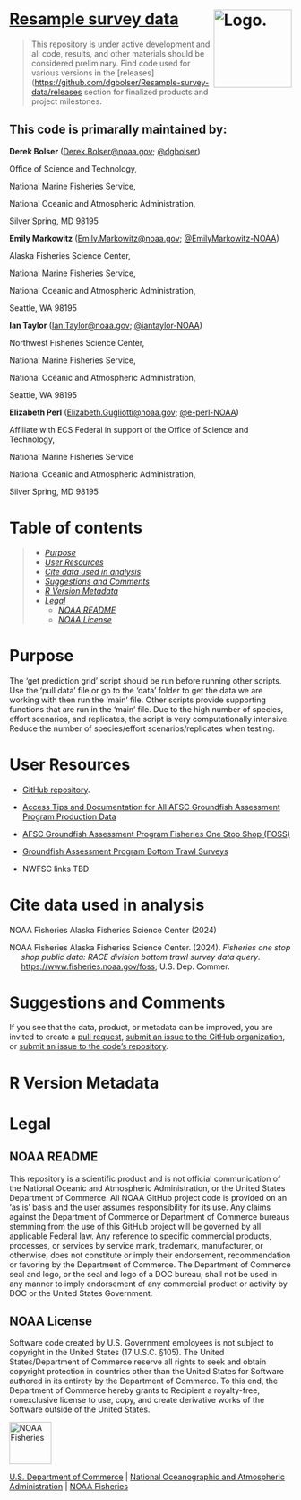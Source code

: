 <!-- README.md is generated from README.Rmd. Please edit that file -->

# [Resample survey data](https://github.com/dgbolser/Resample-survey-data) <img src="https://github.com/dgbolser/Resample-survey-data/blob/em/img/bigelow_nefsc_bts.JPG?raw=true" alt="Logo." align="right" width="139" height="139"/>

> This repository is under active development and all code, results, and
> other materials should be considered preliminary. Find code used for
> various versions in the
> \[releases\](<https://github.com/dgbolser/Resample-survey-data/releases>
> section for finalized products and project milestones.

## This code is primarally maintained by:

**Derek Bolser** (Derek.Bolser@noaa.gov;
[@dgbolser](https://github.com/dgbolser))

Office of Science and Technology,

National Marine Fisheries Service,

National Oceanic and Atmospheric Administration,

Silver Spring, MD 98195

**Emily Markowitz** (Emily.Markowitz@noaa.gov;
[@EmilyMarkowitz-NOAA](https://github.com/EmilyMarkowitz-NOAA))

Alaska Fisheries Science Center,

National Marine Fisheries Service,

National Oceanic and Atmospheric Administration,

Seattle, WA 98195

**Ian Taylor** (Ian.Taylor@noaa.gov;
[@iantaylor-NOAA](https://github.com/iantaylor-NOAA))

Northwest Fisheries Science Center,

National Marine Fisheries Service,

National Oceanic and Atmospheric Administration,

Seattle, WA 98195

**Elizabeth Perl** (Elizabeth.Gugliotti@noaa.gov;
[@e-perl-NOAA](https://github.com/e-perl-NOAA))

Affiliate with ECS Federal in support of the Office of Science and
Technology,

National Marine Fisheries Service

National Oceanic and Atmospheric Administration,

Silver Spring, MD 98195

# Table of contents

> - [*Purpose*](#purpose)
> - [*User Resources*](#user-resources)
> - [*Cite data used in analysis*](#cite-data-used-in-analysis)
> - [*Suggestions and Comments*](#suggestions-and-comments)
> - [*R Version Metadata*](#r-version-metadata)
> - [*Legal*](#legal)
>   - [*NOAA README*](#noaa-readme)
>   - [*NOAA License*](#noaa-license)

# Purpose

The ‘get prediction grid’ script should be run before running other
scripts. Use the ‘pull data’ file or go to the ‘data’ folder to get the
data we are working with then run the ‘main’ file. Other scripts provide
supporting functions that are run in the ‘main’ file. Due to the high
number of species, effort scenarios, and replicates, the script is very
computationally intensive. Reduce the number of species/effort
scenarios/replicates when testing.

# User Resources

- [GitHub repository](https://github.com/dgbolser/Resample-survey-data).

- [Access Tips and Documentation for All AFSC Groundfish Assessment
  Program Production
  Data](https://afsc-gap-products.github.io/gap_products/)

- [AFSC Groundfish Assessment Program Fisheries One Stop Shop
  (FOSS)](https://www.fisheries.noaa.gov/foss)

- [Groundfish Assessment Program Bottom Trawl
  Surveys](https://www.fisheries.noaa.gov/alaska/science-data/groundfish-assessment-program-bottom-trawl-surveys)

- NWFSC links TBD

# Cite data used in analysis

NOAA Fisheries Alaska Fisheries Science Center (2024)

<div id="refs" class="references csl-bib-body hanging-indent"
line-spacing="2">

<div id="ref-FOSSAFSCData" class="csl-entry">

NOAA Fisheries Alaska Fisheries Science Center. (2024). *Fisheries one
stop shop public data: RACE division bottom trawl survey data query*.
https://www.fisheries.noaa.gov/foss; U.S. Dep. Commer.

</div>

</div>

# Suggestions and Comments

If you see that the data, product, or metadata can be improved, you are
invited to create a [pull
request](https://github.com/dgbolser/Resample-survey-data/pulls),
[submit an issue to the GitHub
organization](https://github.com/afsc-gap-products/data-requests/issues),
or [submit an issue to the code’s
repository](https://github.com/dgbolser/Resample-survey-data/issues).

# R Version Metadata

# Legal

## NOAA README

This repository is a scientific product and is not official
communication of the National Oceanic and Atmospheric Administration, or
the United States Department of Commerce. All NOAA GitHub project code
is provided on an ‘as is’ basis and the user assumes responsibility for
its use. Any claims against the Department of Commerce or Department of
Commerce bureaus stemming from the use of this GitHub project will be
governed by all applicable Federal law. Any reference to specific
commercial products, processes, or services by service mark, trademark,
manufacturer, or otherwise, does not constitute or imply their
endorsement, recommendation or favoring by the Department of Commerce.
The Department of Commerce seal and logo, or the seal and logo of a DOC
bureau, shall not be used in any manner to imply endorsement of any
commercial product or activity by DOC or the United States Government.

## NOAA License

Software code created by U.S. Government employees is not subject to
copyright in the United States (17 U.S.C. §105). The United
States/Department of Commerce reserve all rights to seek and obtain
copyright protection in countries other than the United States for
Software authored in its entirety by the Department of Commerce. To this
end, the Department of Commerce hereby grants to Recipient a
royalty-free, nonexclusive license to use, copy, and create derivative
works of the Software outside of the United States.

<img src="https://raw.githubusercontent.com/nmfs-general-modeling-tools/nmfspalette/main/man/figures/noaa-fisheries-rgb-2line-horizontal-small.png" alt="NOAA Fisheries" height="75"/>

[U.S. Department of Commerce](https://www.commerce.gov/) \| [National
Oceanographic and Atmospheric Administration](https://www.noaa.gov) \|
[NOAA Fisheries](https://www.fisheries.noaa.gov/)
